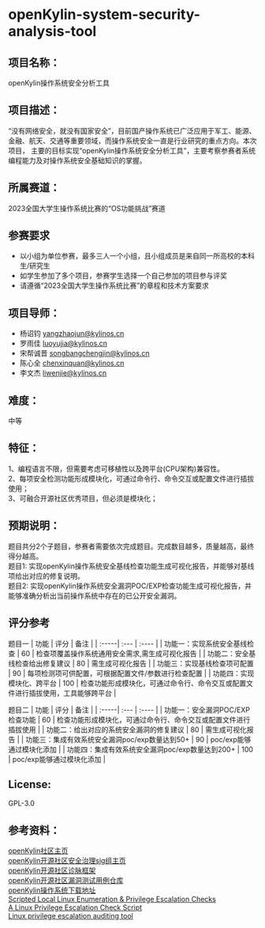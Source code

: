 # openKylin-system-security-analysis-tool

## 项目名称：
openKylin操作系统安全分析工具

## 项目描述：
“没有网络安全，就没有国家安全”，目前国产操作系统已广泛应用于军工、能源、金融、航天、交通等重要领域，而操作系统安全一直是行业研究的重点方向。本次项目，
主要的目标实现“openKylin操作系统安全分析工具”，主要考察参赛者系统编程能力及对操作系统安全基础知识的掌握。

## 所属赛道：
2023全国大学生操作系统比赛的“OS功能挑战”赛道

## 参赛要求
* 以小组为单位参赛，最多三人一个小组，且小组成员是来自同一所高校的本科生/研究生
* 如学生参加了多个项目，参赛学生选择一个自己参加的项目参与评奖
* 请遵循“2023全国大学生操作系统比赛”的章程和技术方案要求

## 项目导师：
* 杨诏钧 yangzhaojun@kylinos.cn  
* 罗雨佳 luoyujia@kylinos.cn  
* 宋帮诚晋 songbangchengjin@kylinos.cn
* 陈心全 chenxinquan@kylinos.cn
* 李文杰 liwenjie@kylinos.cn 

## 难度：
中等
## 特征：
1、编程语言不限，但需要考虑可移植性以及跨平台(CPU架构)兼容性。  
2、每项安全检测功能形成模块化，可通过命令行、命令交互或配置文件进行插拔使用；  
3、可融合开源社区优秀项目，但必须是模块化；  

## 预期说明：
题目共分2个子题目，参赛者需要依次完成题目。完成数目越多，质量越高，最终得分越高。  
题目1:   实现openKylin操作系统安全基线检查功能生成可视化报告，并能够对基线项给出对应的修复说明。    
题目2:   实现openKylin操作系统安全漏洞POC/EXP检查功能生成可视化报告，并能够准确分析出当前操作系统中存在的已公开安全漏洞。

## 评分参考
题目一
| 功能 | 评分 | 备注 |
| :-----| :--- | :---- |
| 功能一：实现系统安全基线检查 | 60 | 检查项覆盖操作系统通用安全需求,需生成可视化报告 |
| 功能二：安全基线检查给出修复建议 | 80 | 需生成可视化报告 |
| 功能三：实现基线检查项可配置 | 90 | 每项检测项可供配置，可根据配置文件/参数进行检查配置 |
| 功能四：实现模块化、跨平台 | 100 | 检查功能形成模块化，可通过命令行、命令交互或配置文件进行插拔使用，工具能够跨平台 |

题目二
| 功能 | 评分 | 备注 |
| :-----| :--- | :---- |
| 功能一：安全漏洞POC/EXP检查功能 | 60 | 检查功能形成模块化，可通过命令行、命令交互或配置文件进行插拔使用 |
| 功能二：给出对应的系统安全漏洞的修复建议 | 80 | 需生成可视化报告 |
| 功能三：集成有效系统安全漏洞poc/exp数量达到50+ | 90 | poc/exp能够通过模块化添加 |
| 功能四：集成有效系统安全漏洞poc/exp数量达到200+ | 100 | poc/exp能够通过模块化添加 |

## License:
GPL-3.0

## 参考资料：   
[openKylin社区主页](https://www.openkylin.top/)   
[openKylin开源社区安全治理sig组主页](https://gitee.com/openkylin/community/tree/master/sig/SecurityGovernance)   
[openKylin开源社区诊脉框架](https://gitee.com/openkylin/genmai)  
[openKylin开源社区漏洞测试用例仓库](https://gitee.com/openkylin/openkylin-exploit-db)    
[openKylin操作系统下载地址](https://openkylin.top/downloads)  
[Scripted Local Linux Enumeration & Privilege Escalation Checks](https://github.com/rebootuser/LinEnum)    
[A Linux Privilege Escalation Check Script](https://github.com/sleventyeleven/linuxprivchecker)    
[Linux privilege escalation auditing tool](https://github.com/The-Z-Labs/linux-exploit-suggester)
